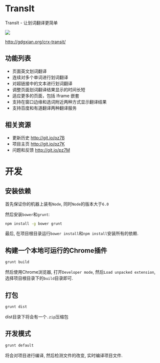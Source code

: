 # TransIt

TransIt - 让划词翻译更简单

<a href="https://chrome.google.com/webstore/detail/transit/pfjipfdmbpbkcadkdpmacdcefoohagdc"><img src="https://camo.githubusercontent.com/334b4f665751356b1f4afb758f8ddde55b9c71b8/68747470733a2f2f7261772e6769746875622e636f6d2f476f6f676c654368726f6d652f6368726f6d652d6170702d73616d706c65732f6d61737465722f74727969746e6f77627574746f6e5f736d616c6c2e706e67" border="0" /></a>

http://gdgxian.org/crx-transit/

## 功能列表

- 页面英文划词翻译 
- 连续对多个单词进行划词翻译
- 对超链接中的文本进行划词翻译
- 调整页面划词翻译结果显示的时间长短
- 适应更多的页面，包括 Iframe 嵌套
- 支持在窗口边缘和选词附近两种方式显示翻译结果
- 支持百度和有道翻译两种翻译服务

## 相关资源

- 更新历史 http://git.io/pz7B
- 项目主页 http://git.io/pz7K
- 问题和反馈 http://git.io/pz7M

# 开发

## 安装依赖

首先保证你的机器上装有`Node`, 同时`Node`的版本大于`6.0`

然后安装`bower`和`grunt`:

```bash
npm install -g bower grunt
```

最后, 在项目根目录运行`bower install`和`npm install`安装所有的依赖.

## 构建一个本地可运行的Chrome插件

```bash
grunt build
```

然后使用Chrome浏览器, 打开`Developer mode`, 然后`Load unpacked extension`, 选择项目根目录下的`build`目录即可.

## 打包

```bash
grunt dist
```

dist目录下将会有一个`.zip`压缩包


## 开发模式

```bash
grunt default
```

将会对项目进行编译, 然后检测文件的改变, 实时编译项目文件.

